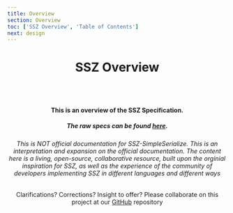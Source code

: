 ```yaml
---
title: Overview
section: Overview
toc: ['SSZ Overview', 'Table of Contents']
next: design
---
```

<div align='center' id='SSZ%20Overview'>

# SSZ Overview

<br/>
<br/>

#### This is an overview of the SSZ Specification.

##### The raw specs can be found [here](#/specs).

###### This is NOT official documentation for SSZ-SimpleSerialize. This is an interpretation and expansion on the official documentation. The content here is a living, open-source, collaborative resource, built upon the orginial inspiration for SSZ, as well as the experience of the community of developers implementing SSZ in different languages and different ways

Clarifications? Corrections? Insight to offer? Please collaborate on this project at our [GitHub](#https://www.github.com/scottypoi/ssz-simpleserialize) repository

